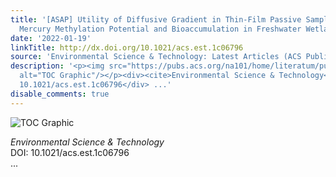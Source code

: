 ```yaml
---
title: '[ASAP] Utility of Diffusive Gradient in Thin-Film Passive Samplers for Predicting
  Mercury Methylation Potential and Bioaccumulation in Freshwater Wetlands'
date: '2022-01-19'
linkTitle: http://dx.doi.org/10.1021/acs.est.1c06796
source: 'Environmental Science & Technology: Latest Articles (ACS Publications)'
description: '<p><img src="https://pubs.acs.org/na101/home/literatum/publisher/achs/journals/content/esthag/0/esthag.ahead-of-print/acs.est.1c06796/20220119/images/medium/es1c06796_0007.gif"
  alt="TOC Graphic"/></p><div><cite>Environmental Science & Technology</cite></div><div>DOI:
  10.1021/acs.est.1c06796</div> ...'
disable_comments: true
---
```

<p><img src="https://pubs.acs.org/na101/home/literatum/publisher/achs/journals/content/esthag/0/esthag.ahead-of-print/acs.est.1c06796/20220119/images/medium/es1c06796_0007.gif" alt="TOC Graphic"/></p><div><cite>Environmental Science & Technology</cite></div><div>DOI: 10.1021/acs.est.1c06796</div> ...